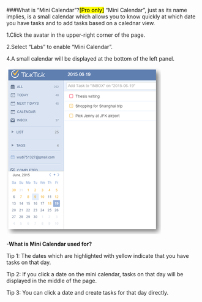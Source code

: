 ###What is “Mini Calendar”?<mark>[Pro only]</mark>
“Mini Calendar”, just as its name implies, is a small calendar which allows you to know  quickly at which date you have tasks and to add tasks based on a calednar view.

1.Click the avatar in the upper-right corner of the page.

2.Select “Labs” to enable “Mini Calendar”.

4.A small calendar will be displayed at the bottom of the left panel.

![](../images/webmini.png)

**-What is Mini Calendar used for?**

Tip 1: The dates which are highlighted with yellow indicate that you have tasks on that day. 

Tip 2: If you click a date on the mini calendar, tasks on that day will be displayed in the middle of the page. 

Tip 3: You can click a date and create tasks for that day directly.
